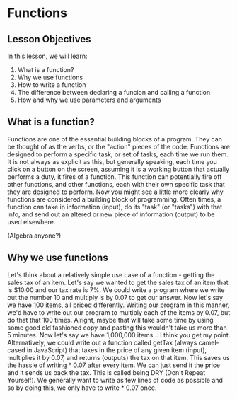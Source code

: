 # Functions
## Lesson Objectives
In this lesson, we will learn:
1. What is a function?
2. Why we use functions
3. How to write a function
4. The difference between declaring a funcion and calling a function
5. How and why we use parameters and arguments

## What is a function?
Functions are one of the essential building blocks of a program. They can be thought of as the verbs, or the "action" pieces of the code. Functions are designed to perform a specific task, or set of tasks, each time we run them. It is not always as explicit as this, but generally speaking, each time you click on a button on the screen, assuming it is a working button that actually performs a duty, it fires of a function. This function can potentially fire off other functions, and other functions, each with their own specific task that they are designed to perform. Now you might see a little more clearly why functions are considered a building block of programming.
Often times, a function can take in information (input), do its "task" (or "tasks") with that info, and send out an altered or new piece of information (output) to be used elsewhere.

(Algebra anyone?)

## Why we use functions
Let's think about a relatively simple use case of a function - getting the sales tax of an item. Let's say we wanted to get the sales tax of an item that is $10.00 and our tax rate is 7%. We could write a program where we write out the number 10 and multiply is by 0.07 to get our answer. Now let's say we have 100 items, all priced differently. Writing our program in this manner, we'd have to write out our program to multiply each of the items by 0.07, but do that that 100 times. Alright, maybe that will take some time by using some good old fashioned copy and pasting this wouldn't take us more than 5 minutes. Now let's say we have 1,000,000 items... I think you get my point. Alternatively, we could write out a function called getTax (always camel-cased in JavaScript) that takes in the price of any given item (input), multiplies it by 0.07, and returns (outputs) the tax on that item. This saves us the hassle of writing * 0.07 after every item. We can just send it the price and it sends us back the tax. This is called being DRY (Don't Repeat Yourself). We generally want to write as few lines of code as possible and so by doing this, we only have to write * 0.07 once.
